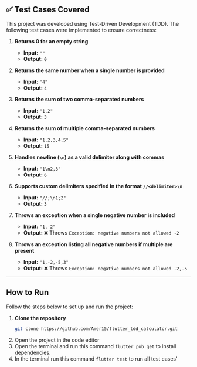 ## ✅ Test Cases Covered

This project was developed using Test-Driven Development (TDD). The following test cases were implemented to ensure correctness:

1. **Returns 0 for an empty string**  
   - **Input:** `""`  
   - **Output:** `0`

2. **Returns the same number when a single number is provided**  
   - **Input:** `"4"`  
   - **Output:** `4`

3. **Returns the sum of two comma-separated numbers**  
   - **Input:** `"1,2"`  
   - **Output:** `3`

4. **Returns the sum of multiple comma-separated numbers**  
   - **Input:** `"1,2,3,4,5"`  
   - **Output:** `15`

5. **Handles newline (`\n`) as a valid delimiter along with commas**  
   - **Input:** `"1\n2,3"`  
   - **Output:** `6`

6. **Supports custom delimiters specified in the format `//<delimiter>\n`**  
   - **Input:** `"//;\n1;2"`  
   - **Output:** `3`

7. **Throws an exception when a single negative number is included**  
   - **Input:** `"1,-2"`  
   - **Output:** ❌ Throws `Exception: negative numbers not allowed -2`

8. **Throws an exception listing all negative numbers if multiple are present**  
   - **Input:** `"1,-2,-5,3"`  
   - **Output:** ❌ Throws `Exception: negative numbers not allowed -2,-5`

---

## How to Run

Follow the steps below to set up and run the project:

1. **Clone the repository**
   ```bash
   git clone https://github.com/Amer15/flutter_tdd_calculator.git
   ```
2. Open the project in the code editor
3. Open the terminal and run this command ```flutter pub get```  to install dependencies.
4. In the terminal run this command ```flutter test``` to run all test cases'  
   


